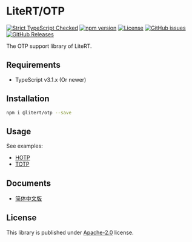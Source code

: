 # LiteRT/OTP

[![Strict TypeScript Checked](https://badgen.net/badge/TS/Strict "Strict TypeScript Checked")](https://www.typescriptlang.org)
[![npm version](https://img.shields.io/npm/v/@litert/otp.svg?colorB=brightgreen)](https://www.npmjs.com/package/@litert/otp "Stable Version")
[![License](https://img.shields.io/npm/l/@litert/otp.svg?maxAge=2592000?style=plastic)](https://github.com/litert/otp/blob/master/LICENSE)
[![GitHub issues](https://img.shields.io/github/issues/litert/otp.js.svg)](https://github.com/litert/otp.js/issues)
[![GitHub Releases](https://img.shields.io/github/release/litert/otp.js.svg)](https://github.com/litert/otp.js/releases "Stable Release")

The OTP support library of LiteRT.

## Requirements

- TypeScript v3.1.x (Or newer)

## Installation

```sh
npm i @litert/otp --save
```

## Usage

See examples:

- [HOTP](./src/examples/hotp.ts)
- [TOTP](./src/examples/totp.ts)

## Documents

- [简体中文版](./docs/zh-CN/README.md)

## License

This library is published under [Apache-2.0](./LICENSE) license.
